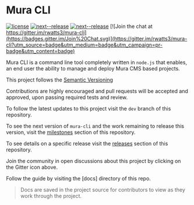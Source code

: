 # Mura CLI

[![license](https://img.shields.io/badge/license-MIT-red.svg?style=flat-square)]() [![next--release](https://img.shields.io/badge/current-0.0.1-blue.svg?style=flat-square)]() [![next--release](https://img.shields.io/badge/next--release-0.1.0-green.svg?style=flat-square)]()  [![Join the chat at https://gitter.im/rwatts3/mura-cli](https://badges.gitter.im/Join%20Chat.svg)](https://gitter.im/rwatts3/mura-cli?utm_source=badge&utm_medium=badge&utm_campaign=pr-badge&utm_content=badge)

Mura CLI is a command line tool completely written in `node.js` that enables,
an end user the ability to manage and deploy Mura CMS based projects.

This project follows the [Semantic Versioning](http://semver.org/)

Contributions are highly encouraged and pull requests will be accepted and approved,
upon passing required tests and review.

To follow the latest updates to this project visit the `dev` branch of this repository.

To see the next version of `mura-cli` and the work remaining to release this version,
visit the [milestones](https://github.com/rwatts3/mura-cli/milestones) section of this repository.

To see details on a specific release visit the [releases](https://github.com/rwatts3/mura-cli/releases) section of this repository.

Join the community in open discussions about this project by clicking on the Gitter icon above.

Follow the guide by visiting the [docs] directory of this repo.

> Docs are saved in the project source for contributors to view as they work through the project.